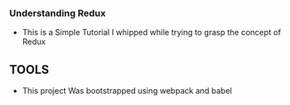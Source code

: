 ### Understanding Redux
- This is a Simple Tutorial I whipped while trying to grasp the concept of Redux

## TOOLS
- This project Was bootstrapped using webpack and babel
